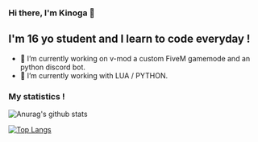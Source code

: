 ### Hi there, I'm Kinoga 👋

## I'm 16 yo student and I learn to code everyday !

- 🔭 I’m currently working on v-mod a custom FiveM gamemode and an python discord bot.
- 🌱 I’m currently working with LUA / PYTHON.

### My statistics !

![Anurag's github stats](https://github-readme-stats.vercel.app/api?username=Kinoga&count_private=true&show_icons=true?theme=buefy)

[![Top Langs](https://github-readme-stats.vercel.app/api/top-langs/?username=Kinoga)](https://github.com/anuraghazra/github-readme-stats)

